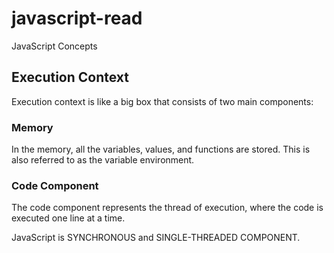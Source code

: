 # javascript-read
JavaScript Concepts

## Execution Context

Execution context is like a big box that consists of two main components:

### Memory

In the memory, all the variables, values, and functions are stored. This is also referred to as the variable environment.

### Code Component

The code component represents the thread of execution, where the code is executed one line at a time.

JavaScript is SYNCHRONOUS and SINGLE-THREADED COMPONENT.

